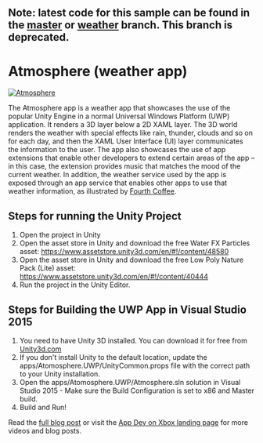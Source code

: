 ## **Note:** latest code for this sample can be found in the [master](https://github.com/Microsoft/uwp-experiences) or [weather](https://github.com/Microsoft/uwp-experiences/tree/weather/apps/weather) branch. This branch is deprecated.

# Atmosphere (weather app)

[![Atmosphere](http://imgur.com/QniEml6.png)](https://www.youtube.com/watch?v=tI6VEpIyj-A)

The Atmosphere app is a weather app that showcases the use of the popular Unity Engine in a normal Universal Windows Platform (UWP) application. It renders a 3D layer below a 2D XAML layer. The 3D world renders the weather with special effects like rain, thunder, clouds and so on for each day, and then the XAML User Interface (UI) layer communicates the information to the user. The app also showcases the use of app extensions that enable other developers to extend certain areas of the app – in this case, the extension provides music that matches the mood of the current weather. In addition, the weather service used by the app is exposed through an app service that enables other apps to use that weather information, as illustrated by [Fourth Coffee](https://github.com/Microsoft/AppDevXbox/tree/news).

## Steps for running the Unity Project
1. Open the project in Unity
2. Open the asset store in Unity and download the free Water FX Particles asset: https://www.assetstore.unity3d.com/en/#!/content/48580
3. Open the asset store in Unity and download the free Low Poly Nature Pack (Lite) asset: https://www.assetstore.unity3d.com/en/#!/content/40444
3. Run the project in the Unity Editor.

## Steps for Building the UWP App in Visual Studio 2015
1. You need to have Unity 3D installed. You can download it for free from [Unity3d.com](http://unity3d.com)
2. If you don't install Unity to the default location, update the apps/Atomosphere.UWP/UnityCommon.props file with the correct path to your Unity installation.
3. Open the apps/Atomosphere.UWP/Atmosphere.sln solution in Visual Studio 2015 - Make sure the Build Configuration is set to x86 and Master build.
4. Build and Run!

Read the [full blog post](https://blogs.windows.com/buildingapps/2016/09/15/unity-interop-and-app-extensibility-app-dev-on-xbox-series) or visit the [App Dev on Xbox landing page](http://aka.ms/xboxappdev) for more videos and blog posts.
